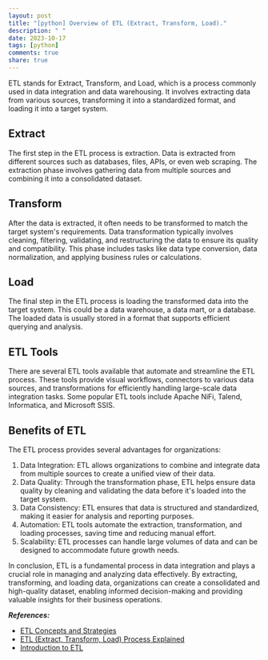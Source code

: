 ```yaml
---
layout: post
title: "[python] Overview of ETL (Extract, Transform, Load)."
description: " "
date: 2023-10-17
tags: [python]
comments: true
share: true
---
```


ETL stands for Extract, Transform, and Load, which is a process commonly used in data integration and data warehousing. It involves extracting data from various sources, transforming it into a standardized format, and loading it into a target system.

## Extract
The first step in the ETL process is extraction. Data is extracted from different sources such as databases, files, APIs, or even web scraping. The extraction phase involves gathering data from multiple sources and combining it into a consolidated dataset.

## Transform
After the data is extracted, it often needs to be transformed to match the target system's requirements. Data transformation typically involves cleaning, filtering, validating, and restructuring the data to ensure its quality and compatibility. This phase includes tasks like data type conversion, data normalization, and applying business rules or calculations.

## Load
The final step in the ETL process is loading the transformed data into the target system. This could be a data warehouse, a data mart, or a database. The loaded data is usually stored in a format that supports efficient querying and analysis.

## ETL Tools
There are several ETL tools available that automate and streamline the ETL process. These tools provide visual workflows, connectors to various data sources, and transformations for efficiently handling large-scale data integration tasks. Some popular ETL tools include Apache NiFi, Talend, Informatica, and Microsoft SSIS.

## Benefits of ETL
The ETL process provides several advantages for organizations:

1. Data Integration: ETL allows organizations to combine and integrate data from multiple sources to create a unified view of their data.
2. Data Quality: Through the transformation phase, ETL helps ensure data quality by cleaning and validating the data before it's loaded into the target system.
3. Data Consistency: ETL ensures that data is structured and standardized, making it easier for analysis and reporting purposes.
4. Automation: ETL tools automate the extraction, transformation, and loading processes, saving time and reducing manual effort.
5. Scalability: ETL processes can handle large volumes of data and can be designed to accommodate future growth needs.

In conclusion, ETL is a fundamental process in data integration and plays a crucial role in managing and analyzing data effectively. By extracting, transforming, and loading data, organizations can create a consolidated and high-quality dataset, enabling informed decision-making and providing valuable insights for their business operations.

***References:***

- [ETL Concepts and Strategies](https://www.ibm.com/support/knowledgecenter/en/SSPT3X_4.2.1/com.ibm.swg.im.infosphere.datastage.developer.doc/topics/c_diagt_etl.html)
- [ETL (Extract, Transform, Load) Process Explained](https://www.talend.com/resources/what-is-etl-extract-transform-load/)
- [Introduction to ETL](https://www.informatica.com/services-and-training/glossary-of-terms/what-is-etl.html)